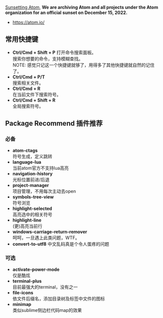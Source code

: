 [Sunsetting Atom](https://github.blog/2022-06-08-sunsetting-atom/), **We are archiving Atom and all projects under the Atom organization for an official sunset on December 15, 2022.**

- https://atom.io/

## 常用快捷键
- **Ctrl/Cmd + Shift + P**  打开命令搜索面板。  
  搜索你想要的命令，支持模糊查找。  
  NOTE: 感觉只记这一个快捷键就够了，用得多了其他快捷键就自然的记住了。  
- **Ctrl/Cmd + P/T**  
  搜索相关文件。  
- **Ctrl/Cmd + R**  
  在当前文件下搜索符号。  
- **Ctrl/Cmd + Shift + R**  
  全局搜索符号。

## Package Recommend 插件推荐
### 必备
- **atom-ctags**  
  符号生成，定义跳转  
- **language-lua**  
  当前atom官方不支持lua高亮
- **navigation-history**  
  光标位置前进/后退
- **project-manager**   
  项目管理，不用每次主动去open
- **symbols-tree-view**  
  符号浏览
- **highlight-selected**  
  高亮选中的相关符号
- **highlight-line**  
  (更)高亮当前行
- **windows-carriage-return-remover**  
  呵呵，一旦遇上此类问题，WTF。
- **convert-to-utf8**
  中文乱码真是个令人蛋疼的问题

### 可选 
- **activate-power-mode**  
  仅是酷炫
- **terminal-plus**  
  目前最强大的terminal，没有之一
- **file-icons**  
  依文件后缀名，添加目录树及标签中文件的图标
- **minimap**  
  类似sublime侧边栏代码map的效果
